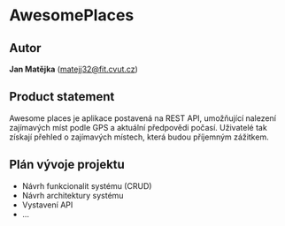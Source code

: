 # AwesomePlaces

## Autor
<b>Jan Matějka</b> (matejj32@fit.cvut.cz)

## Product statement
Awesome places je aplikace postavená na REST API, umožňující nalezení zajímavých míst podle GPS a aktuální předpovědi počasí. Uživatelé tak získají přehled o zajímavých místech, která budou příjemným zážitkem.

## Plán vývoje projektu
* Návrh funkcionalit systému (CRUD)
* Návrh architektury systému
* Vystavení API 
* ...
